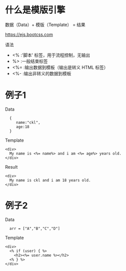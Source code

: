 # 什么是模版引擎
数据（Data）+ 模版（Template） =  结果

https://ejs.bootcss.com

语法
* <% :'脚本' 标签，用于流程控制，无输出
* %> :一般结束标签
* <%= :输出数据到模板（输出是转义 HTML 标签）
* <%- :输出非转义的数据到模板

# 例子1
Data
```
  {
     name:"ckl",
     age:18
  }
```
Template
```
<div>
  My name is <%= name%> and i am <%= age%> years old.
</div>
```
Result
```
<div>
  My name is ckl and i am 18 years old.
</div>
```

# 例子2
Data
```
  arr = ["A","B","C","D"]
```
Template
```
<div>
  <% if (user) { %>
    <h2><%= user.name %></h2>
  <% } %>
</div>
```
